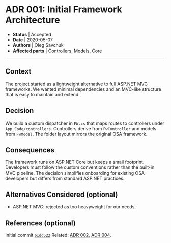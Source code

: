 # ADR 001: Initial Framework Architecture

* **Status** | Accepted
* **Date** | 2020-05-07
* **Authors** | Oleg Savchuk
* **Affected parts** | Controllers, Models, Core

---

## Context
The project started as a lightweight alternative to full ASP.NET MVC frameworks. We wanted minimal dependencies and an MVC-like structure that is easy to maintain and extend.

## Decision
We build a custom dispatcher in `FW.cs` that maps routes to controllers under `App_Code/controllers`. Controllers derive from `FwController` and models from `FwModel`. The folder layout mirrors the original OSA framework.

## Consequences
The framework runs on ASP.NET Core but keeps a small footprint. Developers must follow the custom conventions rather than the built-in MVC pipeline. The decision simplifies onboarding for existing OSA developers but differs from standard ASP.NET practices.

## Alternatives Considered (optional)
- ASP.NET MVC: rejected as too heavyweight for our needs.

## References (optional)
Initial commit [`61dd522`](../../commit/61dd522c6c5114f5a0b9506eb07e2b80767e40ae)
Related: [ADR 002](20200518-custom-db-helper.md), [ADR 004](20210811-parsepage-engine.md).